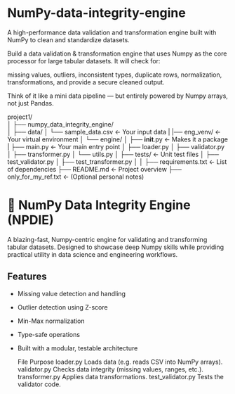 # NumPy-data-integrity-engine
A high-performance data validation and transformation engine built with NumPy to clean and standardize  datasets.

Build a data validation & transformation engine that uses Numpy as the core processor for large tabular datasets. It will check for:

missing values,
outliers,
inconsistent types,
duplicate rows,
normalization,
transformations,
and provide a secure cleaned output.

Think of it like a mini data pipeline — but entirely powered by Numpy arrays, not just Pandas.

project1/               
│
├── numpy_data_integrity_engine/      
│   ├── data/
│   └── sample_data.csv                ← Your input data
|   |── eng_venv/                      ← Your virtual environment
│   └── engine/
│       ├── __init__.py                ← Makes it a package
|       ├── main.py                    ← Your main entry point
│       ├── loader.py
│       ├── validator.py
│       ├── transformer.py
│       └── utils.py
│
├── tests/                             ← Unit test files
│   ├── test_validator.py
│   ├── test_transformer.py
│
│
├── requirements.txt                   ← List of dependencies
├── README.md                          ← Project overview
├── only_for_my_ref.txt                ← (Optional personal notes)

# 🧼 NumPy Data Integrity Engine (NPDIE)

A blazing-fast, Numpy-centric engine for validating and transforming tabular datasets. Designed to showcase deep Numpy skills while providing practical utility in data science and engineering workflows.

## Features
- Missing value detection and handling
- Outlier detection using Z-score
- Min-Max normalization
- Type-safe operations
- Built with a modular, testable architecture

  File	                Purpose
loader.py	          Loads data (e.g. reads CSV into NumPy arrays).
validator.py	      Checks data integrity (missing values, ranges, etc.).
transformer.py	    Applies data transformations.
test_validator.py	  Tests the validator code.
